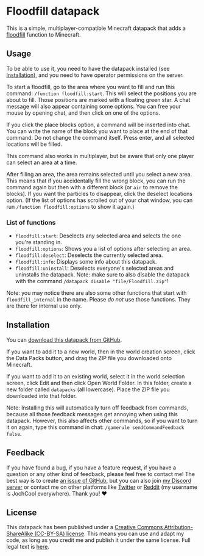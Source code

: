 # Floodfill datapack
This is a simple, multiplayer-compatible Minecraft datapack that adds a [floodfill](https://en.wikipedia.org/wiki/Flood_fill) function to Minecraft.

## Usage
To be able to use it, you need to have the datapack installed (see [Installation](#Installation)), and you need to have operator permissions on the server.

To start a floodfill, go to the area where you want to fill and run this command: `/function floodfill:start`. This will select the positions you are about to fill. Those positions are marked with a floating green star. A chat message will also appear containing some options. You can free your mouse by opening chat, and then click on one of the options.

If you click the place blocks option, a command will be inserted into chat. You can write the name of the block you want to place at the end of that command. Do not change the command itself. Press enter, and all selected locations will be filled.

This command also works in multiplayer, but be aware that only one player can select an area at a time.

After filling an area, the area remains selected until you select a new area. This means that if you accidentally fill the wrong block, you can run the command again but then with a different block (or `air` to remove the blocks). If you want the particles to disappear, click the deselect locations option. (If the list of options has scrolled out of your chat window, you can run `/function floodfill:options` to show it again.)

### List of functions

* `floodfill:start`: Deselects any selected area and selects the one you're standing in.
* `floodfill:options`: Shows you a list of options after selecting an area.
* `floodfill:deselect`: Deselects the currently selected area.
* `floodfill:info`: Displays some info about this datapack.
* `floodfill:uninstall`: Deselects everyone's selected areas and uninstalls the datapack. Note: make sure to also disable the datapack with the command `/datapack disable "file/Floodfill.zip"`!

Note: you may notice there are also some other functions that start with `floodfill_internal` in the name. Please *do not* use those functions. They are there for internal use only.

## Installation
You can [download this datapack from GitHub](https://github.com/JochCool/Floodfill/releases/latest/download/Floodfill.zip).

If you want to add it to a new world, then in the world creation screen, click the Data Packs button, and drag the ZIP file you downloaded onto Minecraft.

If you want to add it to an existing world, select it in the world selection screen, click Edit and then click Open World Folder. In this folder, create a new folder called `datapacks` (all lowercase). Place the ZIP file you downloaded into that folder.

Note: Installing this will automatically turn off feedback from commands, because all those feedback messages get annoying when using this datapack. However, this also affects other commands, so if you want to turn it on again, type this command in chat: `/gamerule sendCommandFeedback false`.

## Feedback
If you have found a bug, if you have a feature request, if you have a question or any other kind of feedback, please feel free to contact me! The best way is to create [an issue of GitHub](https://github.com/JochCool/Floodfill/issues), but you can also join [my Discord server](https://discord.gg/czVUWeg) or contact me on other platforms like [Twitter](https://twitter.com/JochCool) or [Reddit](https://www.reddit.com/message/compose?to=JochCool) (my username is JochCool everywhere). Thank you! ♥

## License
This datapack has been published under a [Creative Commons Attribution-ShareAlike (CC-BY-SA) license](https://creativecommons.org/licenses/by-sa/4.0). This means you can use and adapt my code, as long as you credit me and publish it under the same license. Full legal text is [here](https://creativecommons.org/licenses/by-sa/4.0/legalcode).

